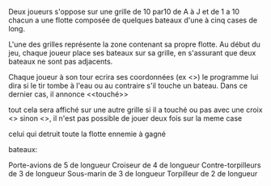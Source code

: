 Deux joueurs s'oppose sur une grille de 10 par10  de A à J et de 1 a 10
chacun a une flotte composée de quelques bateaux d'une à cinq cases de long.

L'une des grilles représente la zone contenant sa propre flotte. Au début du jeu, chaque joueur place ses bateaux sur sa grille, en s'assurant que deux bateaux ne sont pas adjacents.

Chaque joueur  à son tour  ecrira ses coordonnées  (ex <<a1>>) le programme lui dira si le tir tombe à l'eau ou au contraire s'il touche un bateau. Dans ce dernier cas, il annonce <<touché>>

tout cela sera affiché sur une autre grille si il a touché ou pas avec une croix <<X>> sinon <<x>>, il n'est pas possible de jouer deux fois sur la meme case

celui qui detruit toute la flotte ennemie à gagné

bateaux:

Porte-avions de 5 de longueur
Croiseur de 4 de longueur
Contre-torpilleurs de 3 de longueur
Sous-marin de 3 de longueur
Torpilleur de 2 de longueur
